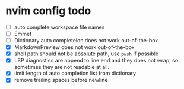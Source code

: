 # nvim config todo

- [ ] auto complete workspace file names
- [ ] Emmet
- [ ] Dictionary auto completeion does not work out-of-the-box
- [x] MarkdownPreview does not work out-of-the-box
- [x] shell path should not be absolute path, use `pwsh` if possible
- [x] LSP diagnostics are append to line end and they does not wrap, so sometimes they are not readable at all.
- [x] limit length of auto completion list from dictionary
- [x] remove trailing spaces before newline
